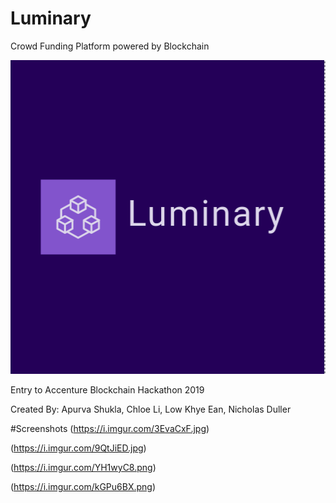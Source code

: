 # Luminary
Crowd Funding Platform powered by Blockchain


![logo](https://raw.githubusercontent.com/CayenneLow/Luminary/master/static/logo.png)

Entry to Accenture Blockchain Hackathon 2019

Created By: Apurva Shukla, Chloe Li, Low Khye Ean, Nicholas Duller

#Screenshots
(https://i.imgur.com/3EvaCxF.jpg)

(https://i.imgur.com/9QtJiED.jpg)

(https://i.imgur.com/YH1wyC8.png)

(https://i.imgur.com/kGPu6BX.png)
